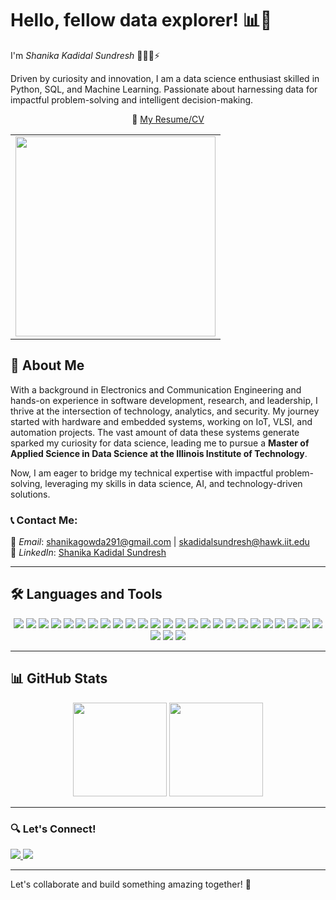 # Hello, fellow data explorer! 📊👋  
I'm *Shanika Kadidal Sundresh* 👩🏻‍💻⚡️

Driven by curiosity and innovation, I am a data science enthusiast skilled in Python, SQL, and Machine Learning. Passionate about harnessing data for impactful problem-solving and intelligent decision-making. 

<p align="center">
  📄 <a href="https://drive.google.com/file/d/1j6BdeyDrMhcYdpNqpu5PA4mMMaSXih1a/view?usp=drive_link">My Resume/CV</a>
</p>

<table align="center">
  <tr>
    <td align="center">
      <img src="https://i.postimg.cc/yx949y8t/DALL-E-2025-02-26-11-37-58-An-animated-style-front-view-of-a-young-woman-sitting-at-a-table-with-a.webp" width="320">
    </td>
  </tr>
</table>

## 🚀 About Me  
With a background in Electronics and Communication Engineering and hands-on experience in software development, research, and leadership, I thrive at the intersection of technology, analytics, and security. My journey started with hardware and embedded systems, working on IoT, VLSI, and automation projects. The vast amount of data these systems generate sparked my curiosity for data science, leading me to pursue a **Master of Applied Science in Data Science at the Illinois Institute of Technology**.

Now, I am eager to bridge my technical expertise with impactful problem-solving, leveraging my skills in data science, AI, and technology-driven solutions.    


<!-- ### 💻 All my projects are available on [GitHub](https://github.com/shanika-ks) -->



<!-- <p align="center">
  📄 <a href="https://drive.google.com/file/d/1j6BdeyDrMhcYdpNqpu5PA4mMMaSXih1a/view?usp=drive_link">My Resume/CV</a>
</p> -->
  


### 📞 Contact Me:  
📧 *Email*: shanikagowda291@gmail.com | skadidalsundresh@hawk.iit.edu  
🔗 *LinkedIn*: [Shanika Kadidal Sundresh](https://www.linkedin.com/in/shanikakadidalsundresh)    


---

## 🛠 Languages and Tools  

<p align="center">
  <img src="https://img.shields.io/badge/Python-3670A0?style=for-the-badge&logo=python&logoColor=ffdd54"/>
  <img src="https://img.shields.io/badge/R-276DC3?style=for-the-badge&logo=r&logoColor=white"/>
  <img src="https://img.shields.io/badge/C++-%2300599C.svg?style=for-the-badge&logo=c%2B%2B&logoColor=white"/>
  <img src="https://img.shields.io/badge/C-%2300599C.svg?style=for-the-badge&logo=c&logoColor=white"/>
  <img src="https://img.shields.io/badge/SQL-%2300599C.svg?style=for-the-badge&logo=sqlite&logoColor=white"/>
  <img src="https://img.shields.io/badge/JavaScript-%23F7DF1E.svg?style=for-the-badge&logo=javascript&logoColor=black"/>
  <img src="https://img.shields.io/badge/Node.js-%2343853D.svg?style=for-the-badge&logo=node.js&logoColor=white"/>
  <img src="https://img.shields.io/badge/Express.js-%23404D59.svg?style=for-the-badge&logo=express&logoColor=white"/>
  <img src="https://img.shields.io/badge/React.js-%2361DAFB.svg?style=for-the-badge&logo=react&logoColor=black"/>
  <img src="https://img.shields.io/badge/Materialize%20CSS-EE6E73?style=for-the-badge&logo=material-design&logoColor=white"/>
  <img src="https://img.shields.io/badge/GitHub-%23181717.svg?style=for-the-badge&logo=github&logoColor=white"/>
  <img src="https://img.shields.io/badge/Git-F05032?style=for-the-badge&logo=git&logoColor=white"/>
  <img src="https://img.shields.io/badge/Google%20Colab-F9AB00?style=for-the-badge&logo=googlecolab&logoColor=white"/>
  <img src="https://img.shields.io/badge/Postman-FF6C37?style=for-the-badge&logo=postman&logoColor=white"/>
  <img src="https://img.shields.io/badge/Matplotlib-11557C?style=for-the-badge&logo=python&logoColor=white"/>
  <img src="https://img.shields.io/badge/Cloudinary-3448C5?style=for-the-badge&logo=cloudinary&logoColor=white"/>
  <img src="https://img.shields.io/badge/Linux-%23FCC624.svg?style=for-the-badge&logo=linux&logoColor=black"/>
  <img src="https://img.shields.io/badge/Tableau-E97627?style=for-the-badge&logo=tableau&logoColor=white"/>
  <img src="https://img.shields.io/badge/Power%20BI-F2C811?style=for-the-badge&logo=powerbi&logoColor=black"/>
  <img src="https://img.shields.io/badge/RStudio-75AADB?style=for-the-badge&logo=rstudio&logoColor=white"/>
  <img src="https://img.shields.io/badge/AWS-%23FF9900.svg?style=for-the-badge&logo=amazon-aws&logoColor=white"/>
  <img src="https://img.shields.io/badge/Cisco%20Packet%20Tracer-1BA0D7?style=for-the-badge&logo=cisco&logoColor=white"/>
  <img src="https://img.shields.io/badge/Scikit--learn-F7931E?style=for-the-badge&logo=scikitlearn&logoColor=black"/>
  <img src="https://img.shields.io/badge/Pandas-150458?style=for-the-badge&logo=pandas&logoColor=white"/>
  <img src="https://img.shields.io/badge/NumPy-013243?style=for-the-badge&logo=numpy&logoColor=white"/>
  <img src="https://img.shields.io/badge/PyTorch-%23EE4C2C.svg?style=for-the-badge&logo=pytorch&logoColor=white"/>
  <img src="https://img.shields.io/badge/MySQL-%2300f.svg?style=for-the-badge&logo=mysql&logoColor=white"/>
  <img src="https://img.shields.io/badge/MongoDB-%2347A248.svg?style=for-the-badge&logo=mongodb&logoColor=white"/>
</p>

---

## 📊 GitHub Stats  

<p align="center">
  <img src="https://github-readme-stats.vercel.app/api?username=ShanikaKadidalSundresh&show_icons=true&theme=radical" height="150"/>
  <img src="https://github-readme-stats.vercel.app/api/top-langs/?username=ShanikaKadidalSundresh&layout=compact&theme=radical" height="150"/>
</p>

---

### 🔍 Let's Connect!   

<a href="https://www.linkedin.com/in/shanikakadidalsundresh">
  <img src="https://img.shields.io/badge/LinkedIn-0077B5?style=flat-square&logo=linkedin&logoColor=white"/>
</a>
<a href="mailto:shanikagowda291@gmail.com">
  <img src="https://img.shields.io/badge/Gmail-D14836?style=flat-square&logo=gmail&logoColor=white"/>
</a>

<!--[![LinkedIn](https://img.shields.io/badge/LinkedIn-0077B5?style=flat-square&logo=linkedin&logoColor=white)](https://www.linkedin.com/in/shanikakadidalsundresh) 
![Instagram](https://img.shields.io/badge/Instagram-E4405F?style=flat-square&logo=instagram&logoColor=white)](#)
[![Gmail](https://img.shields.io/badge/Gmail-D14836?style=flat-square&logo=gmail&logoColor=white)](mailto:shanikagowda291@gmail.com) -->


---

Let's collaborate and build something amazing together! 🚀
